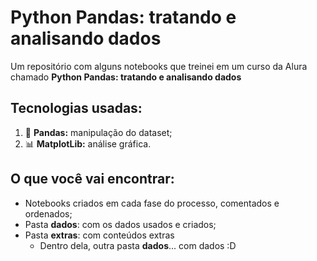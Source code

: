 # Python Pandas: tratando e analisando dados
Um repositório com alguns notebooks que treinei em um curso da Alura chamado **Python Pandas: tratando e analisando dados**

## Tecnologias usadas:
1. 🐼 **Pandas:** manipulação do dataset;
2. 📊 **MatplotLib:** análise gráfica.

## O que você vai encontrar:
* Notebooks criados em cada fase do processo, comentados e ordenados;
* Pasta **dados**: com os dados usados e criados;
* Pasta **extras**: com conteúdos extras
  * Dentro dela, outra pasta **dados**... com dados :D
